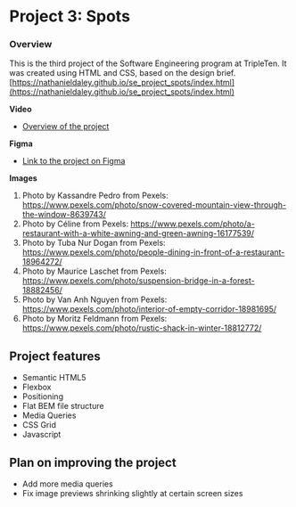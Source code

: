 # Project 3: Spots

### Overview

This is the third project of the Software Engineering program at TripleTen. It was created using HTML and CSS, based on the design brief.
[https://nathanieldaley.github.io/se_project_spots/index.html](https://nathanieldaley.github.io/se_project_spots/index.html)

**Video**

- [Overview of the project](https://www.loom.com/share/8713a2d6e8f6441eb54b66e359a00cf9?sid=b3f551a9-7294-4fcd-a471-4a5851eef948)

**Figma**

- [Link to the project on Figma](https://www.figma.com/file/BBNm2bC3lj8QQMHlnqRsga/Sprint-3-Project-%E2%80%94-Spots?type=design&node-id=2%3A60&mode=design&t=afgNFybdorZO6cQo-1)

**Images**

1. Photo by Kassandre Pedro from Pexels: https://www.pexels.com/photo/snow-covered-mountain-view-through-the-window-8639743/
2. Photo by Céline from Pexels: https://www.pexels.com/photo/a-restaurant-with-a-white-awning-and-green-awning-16177539/
3. Photo by Tuba Nur Dogan from Pexels: https://www.pexels.com/photo/people-dining-in-front-of-a-restaurant-18964272/
4. Photo by Maurice Laschet from Pexels: https://www.pexels.com/photo/suspension-bridge-in-a-forest-18882456/
5. Photo by Van Anh Nguyen from Pexels: https://www.pexels.com/photo/interior-of-empty-corridor-18981695/
6. Photo by Moritz Feldmann from Pexels: https://www.pexels.com/photo/rustic-shack-in-winter-18812772/

## Project features

- Semantic HTML5
- Flexbox
- Positioning
- Flat BEM file structure
- Media Queries
- CSS Grid
- Javascript

## Plan on improving the project

- Add more media queries
- Fix image previews shrinking slightly at certain screen sizes
